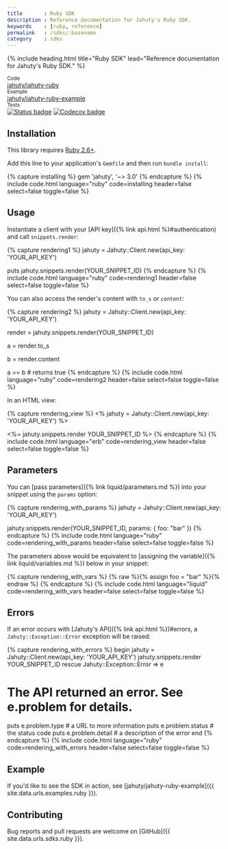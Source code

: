 ```yaml
---
title       : Ruby SDK
description : Reference documentation for Jahuty's Ruby SDK.
keywords    : [ruby, reference]
permalink   : /sdks/:basename
category    : sdks
---
```

{% include heading.html title="Ruby SDK" lead="Reference documentation for Jahuty's Ruby SDK." %}

<div class="card-group my-4">
  <div class="card">
    <div class="card-header py-2 px-3 text-muted">
      <small>Code</small>
    </div>
    <div class="card-body py-2 px-3">
      <a class="stretched-link" href="{{ site.data.urls.sdks.ruby }}">jahuty/jahuty-ruby</a>
    </div>
  </div>
  <div class="card">
    <div class="card-header py-2 px-3 text-muted">
      <small>Example</small>
    </div>
    <div class="card-body py-2 px-3">
      <a class="stretched-link" href="{{ site.data.urls.examples.ruby }}">jahuty/jahuty-ruby-example</a>
    </div>
  </div>
  <div class="card">
    <div class="card-header py-2 px-3 text-muted">
      <small>Tests</small>
    </div>
    <div class="card-body p-2 px-3">
      <a href="https://circleci.com/gh/jahuty/jahuty-ruby"><img src="https://circleci.com/gh/jahuty/jahuty-ruby.svg?style=svg" alt="Status badge" /></a> <a href="https://codecov.io/gh/jahuty/jahuty-ruby)"><img src="https://codecov.io/gh/jahuty/jahuty-ruby/branch/master/graph/badge.svg?token=NLDCGGYB8S" alt="Codecov badge" /></a>
    </div>
  </div>
</div>

## Installation

This library requires [Ruby 2.6+](https://www.ruby-lang.org/en/downloads/releases/).

Add this line to your application's `Gemfile` and then run `bundle install`:

{% capture installing %}
gem 'jahuty', '~> 3.0'
{% endcapture %}
{% include code.html language="ruby" code=installing header=false select=false toggle=false %}

## Usage

Instantiate a client with your [API key]({% link api.html %}#authentication) and call `snippets.render`:

{% capture rendering1 %}
jahuty = Jahuty::Client.new(api_key: 'YOUR_API_KEY')

puts jahuty.snippets.render(YOUR_SNIPPET_ID)
{% endcapture %}
{% include code.html language="ruby" code=rendering1 header=false select=false toggle=false %}

You can also access the render's content with `to_s` or `content`:

{% capture rendering2 %}
jahuty = Jahuty::Client.new(api_key: 'YOUR_API_KEY')

render = jahuty.snippets.render(YOUR_SNIPPET_ID)

a = render.to_s

b = render.content

a == b  # returns true
{% endcapture %}
{% include code.html language="ruby" code=rendering2 header=false select=false toggle=false %}

In an HTML view:

{% capture rendering_view %}
<%
  jahuty = Jahuty::Client.new(api_key: 'YOUR_API_KEY')
%>
<!doctype html>
<html>
<head>
    <title>Awesome example</title>
</head>
<body>
    <%= jahuty.snippets.render YOUR_SNIPPET_ID %>
</body>
{% endcapture %}
{% include code.html language="erb" code=rendering_view header=false select=false toggle=false %}

## Parameters

You can [pass parameters]({% link liquid/parameters.md %}) into your snippet using the `params` option:

{% capture rendering_with_params %}
jahuty = Jahuty::Client.new(api_key: 'YOUR_API_KEY')

jahuty.snippets.render(YOUR_SNIPPET_ID, params: { foo: "bar" })
{% endcapture %}
{% include code.html language="ruby" code=rendering_with_params header=false select=false toggle=false %}

The parameters above would be equivalent to [assigning the variable]({% link liquid/variables.md %}) below in your snippet:

{% capture rendering_with_vars %}
{% raw %}{% assign foo = "bar" %}{% endraw %}
{% endcapture %}
{% include code.html language="liquid" code=rendering_with_vars header=false select=false toggle=false %}

## Errors

If an error occurs with [Jahuty's API]({% link api.html %})#errors, a `Jahuty::Exception::Error` exception will be raised:

{% capture rendering_with_errors %}
begin
  jahuty = Jahuty::Client.new(api_key: 'YOUR_API_KEY')
  jahuty.snippets.render YOUR_SNIPPET_ID
rescue Jahuty::Exception::Error => e
  # The API returned an error. See e.problem for details.
  puts e.problem.type    # a URL to more information
  puts e.problem.status  # the status code
  puts e.problem.detail  # a description of the error
end
{% endcapture %}
{% include code.html language="ruby" code=rendering_with_errors header=false select=false toggle=false %}

## Example

If you'd like to see the SDK in action, see [jahuty/jahuty-ruby-example]({{ site.data.urls.examples.ruby }}).

## Contributing

Bug reports and pull requests are welcome on [GitHub]({{ site.data.urls.sdks.ruby }}).
